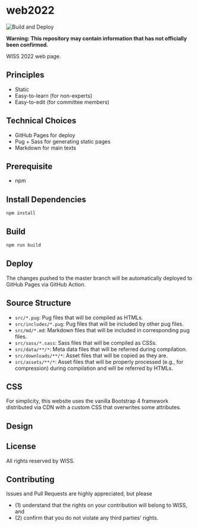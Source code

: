 # web2022

![Build and Deploy](https://github.com/WISSOrg/web2020/workflows/Build%20and%20Deploy/badge.svg)

__Warning: This repository may contain information that has not officially been confirmed.__

WISS 2022 web page.

## Principles

- Static
- Easy-to-learn (for non-experts)
- Easy-to-edit (for committee members)

## Technical Choices

- GitHub Pages for deploy
- Pug + Sass for generating static pages
- Markdown for main texts

## Prerequisite

- npm

## Install Dependencies

```
npm install
```

## Build

```bash
npm run build
```

## Deploy

The changes pushed to the master branch will be automatically deployed to GitHub Pages via GitHub Action.

## Source Structure

- `src/*.pug`: Pug files that will be compiled as HTMLs.
- `src/includes/*.pug`: Pug files that will be included by other pug files.
- `src/md/*.md`: Markdown files that will be included in corresponding pug files.
- `src/sass/*.sass`: Sass files that will be compiled as CSSs.
- `src/data/**/*`: Meta data files that will be referred during compilation.
- `src/downloads/**/*`: Asset files that will be copied as they are.
- `src/assets/**/*`: Asset files that will be properly processed (e.g., for compression) during compilation and will be referred by HTMLs.

## CSS

For simplicity, this website uses the vanilla Bootstrap 4 framework distributed via CDN with a custom CSS that overwrites some attributes.

## Design

## License

All rights reserved by WISS.

## Contributing

Issues and Pull Requests are highly appreciated, but please
- (1) understand that the rights on your contribution will belong to WISS, and
- (2) confirm that you do not violate any third parties' rights.

